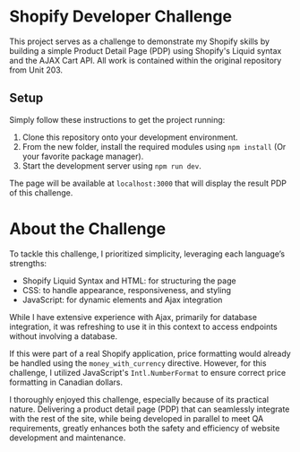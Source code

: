 # Shopify Developer Challenge

This project serves as a challenge to demonstrate my Shopify skills by building a simple Product Detail Page (PDP) using Shopify's Liquid syntax and the AJAX Cart API. All work is contained within the original repository from Unit 203.

## Setup

Simply follow these instructions to get the project running:

1. Clone this repository onto your development environment.
2. From the new folder, install the required modules using `npm install` (Or your favorite package manager).
3. Start the development server using `npm run dev`.

The page will be available at `localhost:3000` that will display the result PDP of this challenge.

# About the Challenge

To tackle this challenge, I prioritized simplicity, leveraging each language’s strengths:

- Shopify Liquid Syntax and HTML: for structuring the page
- CSS: to handle appearance, responsiveness, and styling
- JavaScript: for dynamic elements and Ajax integration

While I have extensive experience with Ajax, primarily for database integration, it was refreshing to use it in this context to access endpoints without involving a database.

If this were part of a real Shopify application, price formatting would already be handled using the `money_with_currency` directive. However, for this challenge, I utilized JavaScript's `Intl.NumberFormat` to ensure correct price formatting in Canadian dollars.

I thoroughly enjoyed this challenge, especially because of its practical nature. Delivering a product detail page (PDP) that can seamlessly integrate with the rest of the site, while being developed in parallel to meet QA requirements, greatly enhances both the safety and efficiency of website development and maintenance.
